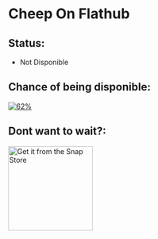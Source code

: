 # Cheep On Flathub
## Status:
- Not Disponible
## Chance of being disponible:
[![62%](https://progress-bar.dev/62)](https://github.com/LuanderFarias/Cheep)
## Dont want to wait?:
<a href="https://snapcraft.io/cheep">
  <img width="170px" alt="Get it from the Snap Store" src="https://snapcraft.io/static/images/badges/en/snap-store-black.svg" />
</a>
